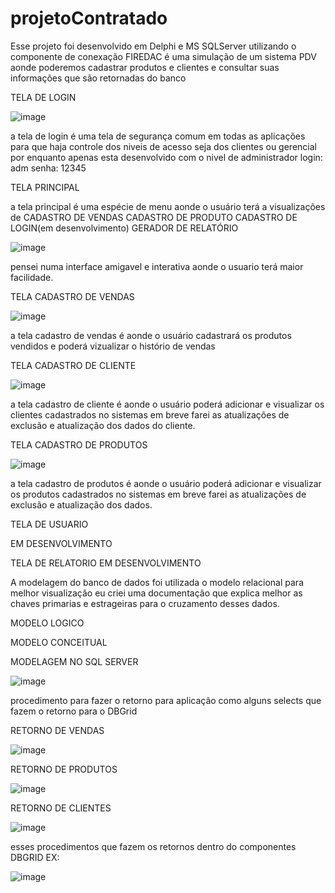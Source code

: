# projetoContratado
Esse projeto foi desenvolvido em Delphi e MS SQLServer utilizando o componente de conexação FIREDAC é uma simulação de um sistema PDV aonde poderemos cadastrar produtos e clientes e consultar suas informações que são retornadas do banco


TELA DE LOGIN




![image](https://user-images.githubusercontent.com/94478634/234632839-5050ad7b-cc61-4953-9bae-be500c19a45d.png)





a tela de login é uma tela de segurança comum em todas as aplicações para que haja controle dos niveis de acesso seja dos clientes ou gerencial por enquanto
apenas esta desenvolvido com o nivel de administrador
login: adm
senha: 12345






















TELA PRINCIPAL




a tela principal é uma espécie de menu aonde o usuário terá a visualizações de
CADASTRO DE VENDAS
CADASTRO DE PRODUTO
CADASTRO DE LOGIN(em desenvolvimento)
GERADOR DE RELATÓRIO


![image](https://user-images.githubusercontent.com/94478634/234634898-872657eb-3022-47e0-8bec-fca69155614e.png)



pensei numa interface amigavel e interativa aonde o usuario terá maior facilidade.











TELA CADASTRO DE VENDAS




![image](https://user-images.githubusercontent.com/94478634/234635243-d9e44618-b871-4652-813d-30547f2be86f.png)






a tela cadastro  de vendas é aonde o usuário cadastrará os produtos vendidos e poderá vizualizar o histório de vendas






TELA CADASTRO DE CLIENTE


![image](https://user-images.githubusercontent.com/94478634/234635561-24a982a1-5a09-4293-8d32-d9d23161a541.png)


a tela cadastro de cliente é aonde o usuário poderá adicionar e visualizar os clientes cadastrados no sistemas
em breve farei as atualizações de exclusão e atualização dos dados do cliente.



TELA CADASTRO DE PRODUTOS


![image](https://user-images.githubusercontent.com/94478634/234636016-cedce4e0-185c-4c87-864d-73225401b795.png)


a tela cadastro de produtos é aonde o usuário poderá adicionar e visualizar os produtos cadastrados no sistemas
em breve farei as atualizações de exclusão e atualização dos dados.



TELA DE USUARIO

EM DESENVOLVIMENTO


TELA DE RELATORIO
EM DESENVOLVIMENTO





A modelagem do banco de dados foi utilizada o modelo relacional para melhor visualização eu criei uma documentação que explica melhor as chaves primarias e estrageiras para o cruzamento desses dados.


MODELO LOGICO






















MODELO CONCEITUAL











MODELAGEM NO SQL SERVER


![image](https://user-images.githubusercontent.com/94478634/234639240-13e2e28e-d15d-429f-97bd-5b6c58520c1e.png)






procedimento para fazer o retorno para aplicação como alguns selects que fazem o retorno para o DBGrid

RETORNO DE VENDAS 

![image](https://user-images.githubusercontent.com/94478634/234637423-649a1217-e197-499e-8c18-6fa192c76614.png)


RETORNO DE PRODUTOS

![image](https://user-images.githubusercontent.com/94478634/234637916-f2ec5a1c-ce28-4936-b4e1-e2fc07571501.png)


RETORNO DE CLIENTES

![image](https://user-images.githubusercontent.com/94478634/234638508-0d7b383e-cb41-423f-ba8d-9148c74763bd.png)



esses procedimentos que fazem os retornos dentro do componentes DBGRID 
EX:

![image](https://user-images.githubusercontent.com/94478634/234638856-bb699e5b-9f10-4eee-9e71-923a5dbbc250.png)




































































